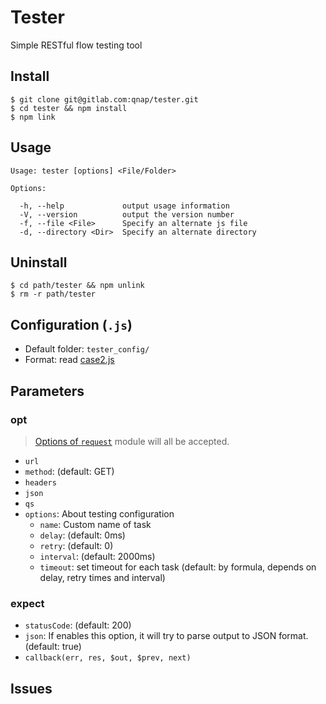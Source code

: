 # Tester
  Simple RESTful flow testing tool
## Install

    $ git clone git@gitlab.com:qnap/tester.git
    $ cd tester && npm install
    $ npm link

## Usage

    Usage: tester [options] <File/Folder>

    Options:

      -h, --help             output usage information
      -V, --version          output the version number
      -f, --file <File>      Specify an alternate js file
      -d, --directory <Dir>  Specify an alternate directory

## Uninstall

    $ cd path/tester && npm unlink
    $ rm -r path/tester

## Configuration (`.js`)
  * Default folder: `tester_config/`
  * Format: read  [case2.js](https://gitlab.com/qnap/tester/blob/master/tester_config/case2.js)



## Parameters
### opt

  > [Options of `request`](https://github.com/request/request#requestoptions-callback) module will all be accepted.

  * `url`
  * `method`: (default: GET)
  * `headers`
  * `json`
  * `qs`
  * `options`: About testing configuration
    - `name`: Custom name of task
    - `delay`: (default: 0ms)
    - `retry`: (default: 0)
    - `interval`: (default: 2000ms)
    - `timeout`: set timeout for each task (default: by formula, depends on delay, retry times and interval)

### expect
  * `statusCode`: (default: 200)
  * `json`: If enables this option, it will try to parse output to JSON format. (default: true)
  * `callback(err, res, $out, $prev, next)`

## Issues
